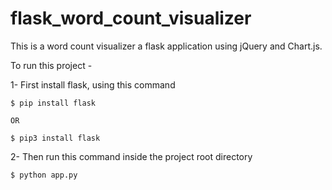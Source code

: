 # flask_word_count_visualizer
This is a word count visualizer a flask application using jQuery and Chart.js.

To run this project -

1- First install flask, using this command

    $ pip install flask 
    
    OR
    
    $ pip3 install flask
    

2- Then run this command inside the project root directory

    $ python app.py

